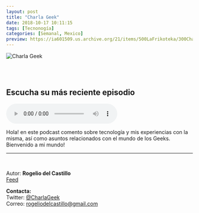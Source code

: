 ```yaml
---
layout: post
title: "Charla Geek"
date: 2018-10-17 10:11:15
tags: [Tecnonogía]
categories: [Semanal, Mexico]
preview: https://ia601509.us.archive.org/21/items/500LaFrikoteka/300CharlaGeek-RogelioIsaiasRodriguezDelCastillo.jpg
---
```


![Charla Geek](https://ia601509.us.archive.org/21/items/500LaFrikoteka/500CharlaGeek-RogelioIsaiasRodriguezDelCastillo.jpg)

<br/>
<br/>

## Escucha su más reciente episodio

<!--reproductor-feed=https://mx.ivoox.com/es/charla-geek_fg_f1480746_filtro_1.xml-->
<!--reproductor-start-->
<audio id="audio" preload="auto" controls="" src="http://www.ivoox.com/podcast-amateur-vs-podcast-profesional_mf_29475233_feed_1.mp3"></audio>
<!--reproductor-end-->

Hola! en este podcast comento sobre tecnología y mis experiencias con la misma, así como asuntos relacionados con el mundo de los Geeks. Bienvenido a mi mundo!

_ _ _

<br>

Autor: **Rogelio del Castillo**  
[Feed](https://mx.ivoox.com/es/charla-geek_fg_f1480746_filtro_1.xml)  



**Contacta:**  
Twitter: [@CharlaGeek](https://twitter.com/CharlaGeek)  
Correo: [rogeliodelcastillo@gmail.com](mailto:rogeliodelcastillo@gmail.com)  
